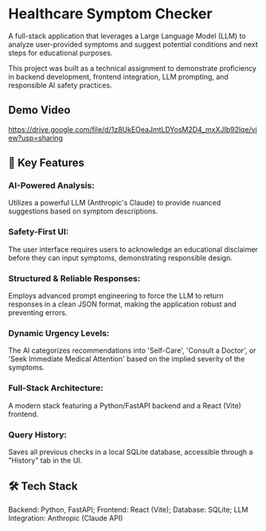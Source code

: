 # Healthcare Symptom Checker
A full-stack application that leverages a Large Language Model (LLM) to analyze user-provided symptoms and suggest potential conditions and next steps for educational purposes.

This project was built as a technical assignment to demonstrate proficiency in backend development, frontend integration, LLM prompting, and responsible AI safety practices.

## Demo Video
https://drive.google.com/file/d/1z8UkEOeaJmtLDYosM2D4_mxXJIb92lqe/view?usp=sharing 

## 🌟 Key Features
### AI-Powered Analysis: 
Utilizes a powerful LLM (Anthropic's Claude) to provide nuanced suggestions based on symptom descriptions.

### Safety-First UI: 
The user interface requires users to acknowledge an educational disclaimer before they can input symptoms, demonstrating responsible design.

### Structured & Reliable Responses: 
Employs advanced prompt engineering to force the LLM to return responses in a clean JSON format, making the application robust and preventing errors.

### Dynamic Urgency Levels: 
The AI categorizes recommendations into 'Self-Care', 'Consult a Doctor', or 'Seek Immediate Medical Attention' based on the implied severity of the symptoms.

### Full-Stack Architecture: 
A modern stack featuring a Python/FastAPI backend and a React (Vite) frontend.

### Query History: 
Saves all previous checks in a local SQLite database, accessible through a "History" tab in the UI.

## 🛠️ Tech Stack
Backend: Python, FastAPI; 
Frontend: React (Vite); 
Database: SQLite; 
LLM Integration: Anthropic (Claude API)
